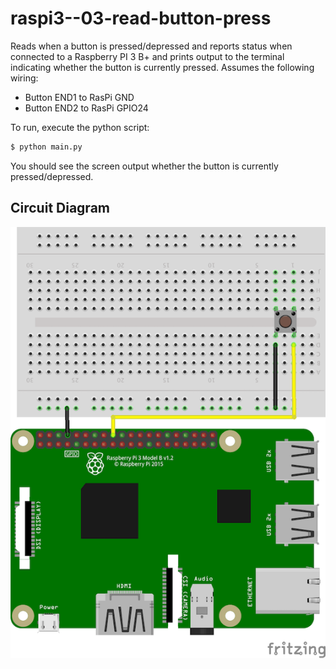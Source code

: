 # raspi3--03-read-button-press

Reads when a button is pressed/depressed and reports status when connected to a Raspberry
PI 3 B+ and prints output to the terminal indicating whether the button is currently
pressed. Assumes the following wiring:

- Button END1 to RasPi GND
- Button END2 to RasPi GPIO24

To run, execute the python script:

```bash
$ python main.py
```

You should see the screen output whether the button is currently pressed/depressed.

## Circuit Diagram

![Circuit](img/button.png "Circuit")

